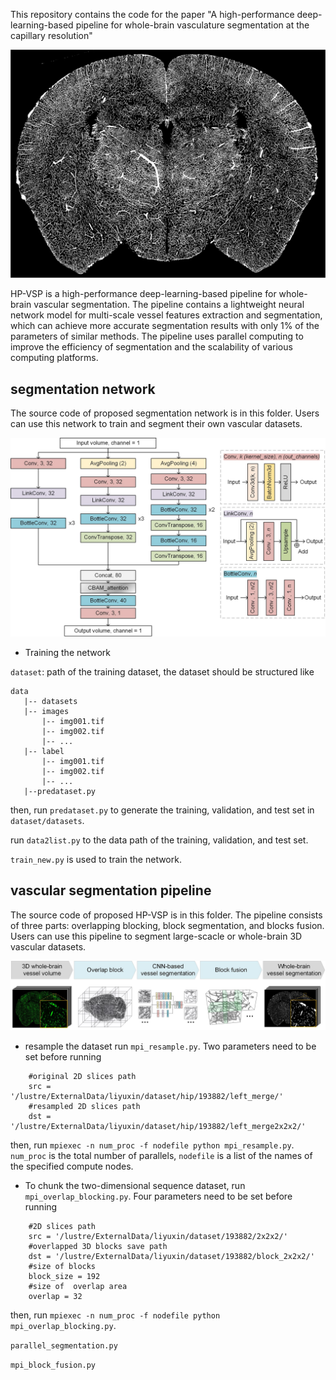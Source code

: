 This repository contains the code for the paper "A high-performance deep-learning-based pipeline for whole-brain vasculature segmentation at the capillary resolution"

![alt text](imgs/seg2d.jpg "Maximum intensity projections of the segmented coronal sections")

HP-VSP is a high-performance deep-learning-based pipeline for whole-brain vascular segmentation. The pipeline contains a lightweight neural network model for multi-scale vessel features extraction and segmentation, which can achieve more accurate segmentation results with only 1% of the parameters of similar methods. The pipeline uses parallel computing to improve the efficiency of segmentation and the scalability of various computing platforms.



## segmentation network
The source code of proposed segmentation network is in this folder. Users can use this network to train and segment their own vascular datasets.

![alt text](imgs/network.jpg "The architecture of the proposed segmentation network")

- Training the network

`dataset`: path of the training dataset, the dataset should be structured like
```
data
   |-- datasets
   |-- images
       |-- img001.tif
       |-- img002.tif
       |-- ...
   |-- label
       |-- img001.tif
       |-- img002.tif
       |-- ...
   |--predataset.py
```
then, run `predataset.py` to generate the training, validation, and test set  in `dataset/datasets`.

run `data2list.py` to the data path of the training, validation, and test set.

`train_new.py` is used to train the network.


## vascular segmentation pipeline
The source code of proposed HP-VSP is in this folder. The pipeline consists of three parts: overlapping blocking, block segmentation, and blocks fusion.  Users can use this pipeline to segment large-scacle or whole-brain 3D vascular datasets.

![alt text](imgs/pipeline.jpg "The architecture of the proposed HP-VSP")

- resample the dataset run `mpi_resample.py`.
Two parameters need to be set before running
```
    #original 2D slices path
    src = '/lustre/ExternalData/liyuxin/dataset/hip/193882/left_merge/'
    #resampled 2D slices path
    dst = '/lustre/ExternalData/liyuxin/dataset/hip/193882/left_merge2x2x2/'
```
then, run `mpiexec -n num_proc -f nodefile python mpi_resample.py`. `num_proc` is the total number of parallels, `nodefile` is a list of the names of the specified compute nodes.

- To chunk the two-dimensional sequence dataset, run `mpi_overlap_blocking.py`.
Four parameters need to be set before running

```
    #2D slices path
    src = '/lustre/ExternalData/liyuxin/dataset/193882/2x2x2/'
    #overlapped 3D blocks save path
    dst = '/lustre/ExternalData/liyuxin/dataset/193882/block_2x2x2/'
    #size of blocks
    block_size = 192
    #size of  overlap area
    overlap = 32
```
then, run `mpiexec -n num_proc -f nodefile python mpi_overlap_blocking.py`. 

`parallel_segmentation.py`


`mpi_block_fusion.py`


